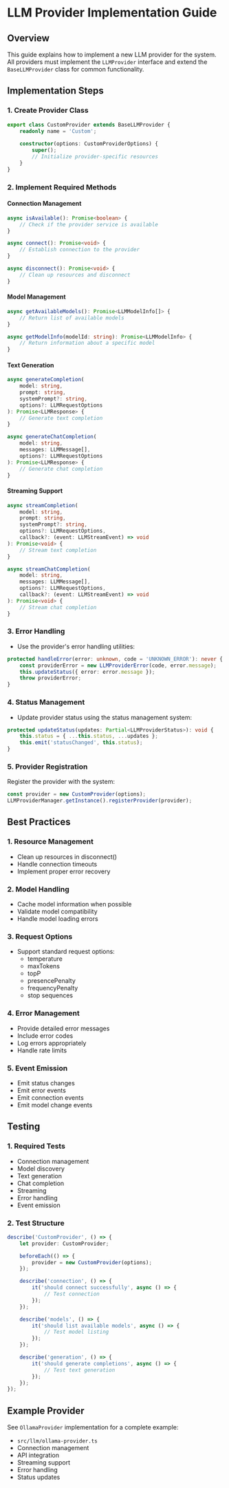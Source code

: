 # LLM Provider Implementation Guide

## Overview

This guide explains how to implement a new LLM provider for the system. All providers must implement the `LLMProvider` interface and extend the `BaseLLMProvider` class for common functionality.

## Implementation Steps

### 1. Create Provider Class

```typescript
export class CustomProvider extends BaseLLMProvider {
    readonly name = 'Custom';
    
    constructor(options: CustomProviderOptions) {
        super();
        // Initialize provider-specific resources
    }
}
```

### 2. Implement Required Methods

#### Connection Management
```typescript
async isAvailable(): Promise<boolean> {
    // Check if the provider service is available
}

async connect(): Promise<void> {
    // Establish connection to the provider
}

async disconnect(): Promise<void> {
    // Clean up resources and disconnect
}
```

#### Model Management
```typescript
async getAvailableModels(): Promise<LLMModelInfo[]> {
    // Return list of available models
}

async getModelInfo(modelId: string): Promise<LLMModelInfo> {
    // Return information about a specific model
}
```

#### Text Generation
```typescript
async generateCompletion(
    model: string,
    prompt: string,
    systemPrompt?: string,
    options?: LLMRequestOptions
): Promise<LLMResponse> {
    // Generate text completion
}

async generateChatCompletion(
    model: string,
    messages: LLMMessage[],
    options?: LLMRequestOptions
): Promise<LLMResponse> {
    // Generate chat completion
}
```

#### Streaming Support
```typescript
async streamCompletion(
    model: string,
    prompt: string,
    systemPrompt?: string,
    options?: LLMRequestOptions,
    callback?: (event: LLMStreamEvent) => void
): Promise<void> {
    // Stream text completion
}

async streamChatCompletion(
    model: string,
    messages: LLMMessage[],
    options?: LLMRequestOptions,
    callback?: (event: LLMStreamEvent) => void
): Promise<void> {
    // Stream chat completion
}
```

### 3. Error Handling

- Use the provider's error handling utilities:
```typescript
protected handleError(error: unknown, code = 'UNKNOWN_ERROR'): never {
    const providerError = new LLMProviderError(code, error.message);
    this.updateStatus({ error: error.message });
    throw providerError;
}
```

### 4. Status Management

- Update provider status using the status management system:
```typescript
protected updateStatus(updates: Partial<LLMProviderStatus>): void {
    this.status = { ...this.status, ...updates };
    this.emit('statusChanged', this.status);
}
```

### 5. Provider Registration

Register the provider with the system:
```typescript
const provider = new CustomProvider(options);
LLMProviderManager.getInstance().registerProvider(provider);
```

## Best Practices

### 1. Resource Management
- Clean up resources in disconnect()
- Handle connection timeouts
- Implement proper error recovery

### 2. Model Handling
- Cache model information when possible
- Validate model compatibility
- Handle model loading errors

### 3. Request Options
- Support standard request options:
  - temperature
  - maxTokens
  - topP
  - presencePenalty
  - frequencyPenalty
  - stop sequences

### 4. Error Management
- Provide detailed error messages
- Include error codes
- Log errors appropriately
- Handle rate limits

### 5. Event Emission
- Emit status changes
- Emit error events
- Emit connection events
- Emit model change events

## Testing

### 1. Required Tests
- Connection management
- Model discovery
- Text generation
- Chat completion
- Streaming
- Error handling
- Event emission

### 2. Test Structure
```typescript
describe('CustomProvider', () => {
    let provider: CustomProvider;

    beforeEach(() => {
        provider = new CustomProvider(options);
    });

    describe('connection', () => {
        it('should connect successfully', async () => {
            // Test connection
        });
    });

    describe('models', () => {
        it('should list available models', async () => {
            // Test model listing
        });
    });

    describe('generation', () => {
        it('should generate completions', async () => {
            // Test text generation
        });
    });
});
```

## Example Provider

See `OllamaProvider` implementation for a complete example:
- `src/llm/ollama-provider.ts`
- Connection management
- API integration
- Streaming support
- Error handling
- Status updates
